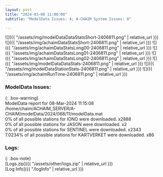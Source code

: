 ```yaml
---
layout: post
title: "2024-03-08 11:00:00"
subtitle: "ModelData Issues: 4; A-CHAIM System Issues: 0"

---
```


![]({{ "/assets/img/modelDataDataStatsShort-2406811.png" | relative_url }})
![]({{ "/assets/img/achaimDataStatsShort-2406811.png" | relative_url }})
![]({{ "/assets/img/achaimDataStatsLong00-2406811.png" | relative_url }})
![]({{ "/assets/img/achaimDataStatsLong01-2406811.png" | relative_url }})
![]({{ "/assets/img/achaimDataStatsLong02-2406811.png" | relative_url }})
![]({{ "/assets/img/modelDataDataStats-2406811.png" | relative_url }})
![]({{ "/assets/img/modelDataStationStats-2406811.png" | relative_url }})
![]({{ "/assets/img/achaimRunTime-2406811.png" | relative_url }})


### ModelData Issues:  
  
{: .box-warning}  
 ModelData report for 08-Mar-2024 11:15:08   
 /home/chaim/ACHAIM_SERVER/A-CHAIM/modelData/2024/068/11/modelData.mat   
 0% of all possible stations for IONO were downloaded. x2888   
 0% of all possible stations for JASON were downloaded. x2   
 0% of all possible stations for SENTINEL were downloaded. x2343   
 7.0234% of all possible stations for KARTVERKET were downloaded. x86   
  


### Logs:  
  
{: .box-note}  
[Logs.zip]({{ "/assets/other/logs.zip" | relative_url }})  
[Log Info]({{ "/logInfo" | relative_url }})  
